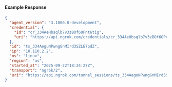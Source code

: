 <!-- Code generated for API Clients. DO NOT EDIT. -->

#### Example Response

```json
{
  "agent_version": "3.1000.0-development",
  "credential": {
    "id": "cr_334AeHbsqlb7v3zBOf6OPnt6tig",
    "uri": "https://api.ngrok.com/credentials/cr_334AeHbsqlb7v3zBOf6OPnt6tig"
  },
  "id": "ts_334AeguNPwngGnMIrd3SZLE7pdZ",
  "ip": "10.110.2.2",
  "os": "linux",
  "region": "us",
  "started_at": "2025-09-22T18:34:27Z",
  "transport": "ngrok/2",
  "uri": "https://api.ngrok.com/tunnel_sessions/ts_334AeguNPwngGnMIrd3SZLE7pdZ"
}
```
